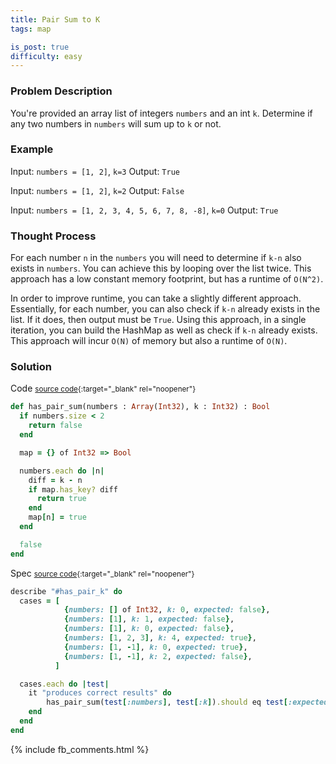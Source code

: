 ```yaml
---
title: Pair Sum to K
tags: map

is_post: true
difficulty: easy
---
```



### Problem Description

You're provided an array list of integers `numbers` and an int `k`. Determine if any two numbers in `numbers` will sum up to `k` or not.

### Example

Input: `numbers = [1, 2]`, `k=3`
Output: `True`

Input: `numbers = [1, 2]`, `k=2`
Output: `False`

Input: `numbers = [1, 2, 3, 4, 5, 6, 7, 8, -8]`, `k=0`
Output: `True`

### Thought Process

For each number `n` in the `numbers` you will need to determine if `k-n` also exists in `numbers`. You can achieve this by looping over the list twice. This approach has a low constant memory footprint, but has a runtime of `O(N^2)`.

In order to improve runtime, you can take a slightly different approach. Essentially, for each number, you can also check if `k-n` already exists in the list. If it does, then output must be `True`. Using this approach, in a single iteration, you can build the HashMap as well as check if `k-n` already exists. This approach will incur `O(N)` of memory but also a runtime of `O(N)`.

### Solution
Code
<small>[source code](https://github.com/algos-with-crystal/algos-with-crystal.github.io/blob/master/lib/pair_sum_to_k.cr){:target="_blank" rel="noopener"}</small>


```ruby
def has_pair_sum(numbers : Array(Int32), k : Int32) : Bool
  if numbers.size < 2
    return false
  end

  map = {} of Int32 => Bool

  numbers.each do |n|
    diff = k - n
    if map.has_key? diff
      return true
    end
    map[n] = true
  end

  false
end
```

Spec 
<small>[source code](https://github.com/algos-with-crystal/algos-with-crystal.github.io/blob/master/lib/spec/pair_sum_to_k_spec.cr){:target="_blank" rel="noopener"}</small>


```ruby
describe "#has_pair_k" do
  cases = [
            {numbers: [] of Int32, k: 0, expected: false},
            {numbers: [1], k: 1, expected: false},
            {numbers: [1], k: 0, expected: false},
            {numbers: [1, 2, 3], k: 4, expected: true},
            {numbers: [1, -1], k: 0, expected: true},
            {numbers: [1, -1], k: 2, expected: false},
          ]

  cases.each do |test|
    it "produces correct results" do
        has_pair_sum(test[:numbers], test[:k]).should eq test[:expected]
    end
  end
end
```

{% include  fb_comments.html %}